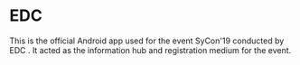 # EDC

This is the official Android app used for the event SyCon'19 conducted by EDC .
It acted as the information hub and registration medium for the event.
